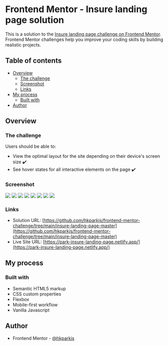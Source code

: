 # Frontend Mentor - Insure landing page solution

This is a solution to the [Insure landing page challenge on Frontend Mentor](https://www.frontendmentor.io/challenges/insure-landing-page-uTU68JV8). Frontend Mentor challenges help you improve your coding skills by building realistic projects. 

## Table of contents

- [Overview](#overview)
  - [The challenge](#the-challenge)
  - [Screenshot](#screenshot)
  - [Links](#links)
- [My process](#my-process)
  - [Built with](#built-with)
- [Author](#author)

## Overview

### The challenge

Users should be able to:

- View the optimal layout for the site depending on their device's screen size ✔️
- See hover states for all interactive elements on the page ✔️

### Screenshot

![](./screenshot/screenshot-desktop.png)
![](./screenshot/screenshot-mobile-1.png)
![](./screenshot/screenshot-mobile-2.png)
![](./screenshot/screenshot-mobile-3.png)
![](./screenshot/screenshot-mobile-4.png)
![](./screenshot/screenshot-mobile-5.png)
![](./screenshot/screenshot-mobile-6.png)
![](./screenshot/screenshot-mobile-menu.png)

### Links

- Solution URL: [https://github.com/hkparkjs/frontend-mentor-challenge/tree/main/insure-landing-page-master](https://github.com/hkparkjs/frontend-mentor-challenge/tree/main/insure-landing-page-master)
- Live Site URL: [https://park-insure-landing-page.netlify.app/](https://park-insure-landing-page.netlify.app/)

## My process

### Built with

- Semantic HTML5 markup
- CSS custom properties
- Flexbox
- Mobile-first workflow
- Vanilla Javascript

## Author

- Frontend Mentor - [@hkparkjs](https://www.frontendmentor.io/profile/hkparkjs)